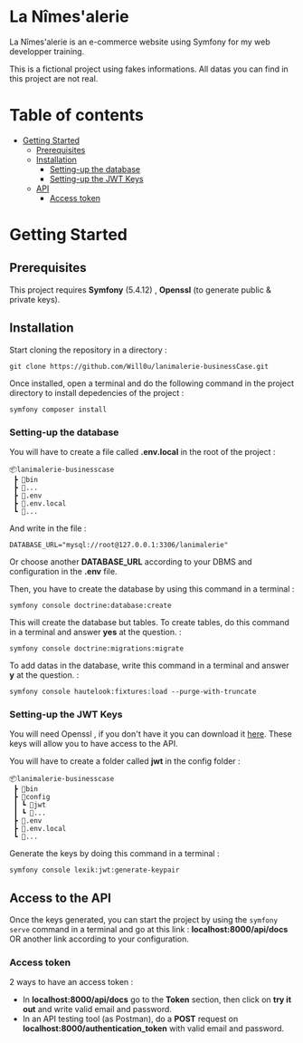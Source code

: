 # La Nîmes'alerie
La Nîmes'alerie is an e-commerce website using Symfony for my web developper training.

This is a fictional project using fakes informations. All datas you can find in this project are not real.


# Table of contents
* [Getting Started](#start)
    * [Prerequisites](#prerequisites)
    * [Installation](#installation)
        * [Setting-up the database](#setupdb)
        * [Setting-up the JWT Keys](#setupJk)
    * [API](#api)
        * [Access token](#apiToken)


# Getting Started <a name="start"></a>

## Prerequisites <a name="prerequisites"></a>
This project requires **Symfony** (5.4.12) , **Openssl** (to generate public & private keys).


## Installation <a name="installation"></a>
Start cloning the repository in a directory :

```
git clone https://github.com/Will0u/lanimalerie-businessCase.git
```

Once installed, open a terminal and do the following command in the project directory to install depedencies of the project :
```
symfony composer install
```

### Setting-up the database <a name="setupdb"></a>
You will have to create a file called **.env.local** in the root of the project :
```
📦lanimalerie-businesscase
 ┣ 📂bin
 ┣ 📂...
 ┣ 📜.env
 ┣ 📜.env.local
 ┗ 📜...
```
And write in the file :
```
DATABASE_URL="mysql://root@127.0.0.1:3306/lanimalerie"
```
Or choose another **DATABASE_URL** according to your DBMS and configuration in the **.env** file.

Then, you have to create the database by using this command in a terminal :
```
symfony console doctrine:database:create
```
This will create the database but tables. To create tables, do this command in a terminal and answer **yes** at the question. :
```
symfony console doctrine:migrations:migrate
```

To add datas in the database, write this command in a terminal and answer **y** at the question. :
```
symfony console hautelook:fixtures:load --purge-with-truncate
```

### Setting-up the JWT Keys <a name="setupJk"></a>
You will need Openssl , if you don't have it you can download it [here](https://slproweb.com/products/Win32OpenSSL.html). These keys will allow you to have access to the API.

You will have to create a folder called **jwt** in the config folder :
```
📦lanimalerie-businesscase
 ┣ 📂bin
 ┣ 📂config
 ┃ ┗ 📂jwt
 ┃ ┗ 📂...
 ┣ 📜.env
 ┣ 📜.env.local
 ┗ 📜...
```
Generate the keys by doing this command in a terminal :
```
symfony console lexik:jwt:generate-keypair
```

## Access to the API <a name="api"></a>
Once the keys generated, you can start the project by using the `symfony serve` command in a terminal and go at this link : **localhost:8000/api/docs** OR another link according to your configuration.

### Access token <a name="apiToken"></a>
2 ways to have an access token :
* In **localhost:8000/api/docs** go to the **Token** section, then click on **try it out** and write valid email and password.
* In an API testing tool (as Postman), do a **POST** request on **localhost:8000/authentication_token** with valid email and password.





